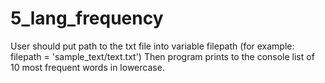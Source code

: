 # 5_lang_frequency

User should put path to the txt file into variable filepath (for example: filepath = 'sample_text/text.txt')
Then program prints to the console list of 10 most frequent words in lowercase.

